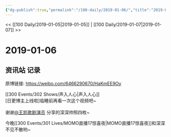 ```yaml
---
{"dg-publish":true,"permalink":"/100-daily/2019-01-06/","title":"2019-01-06"}
---
```



<< [[100 Daily/2019-01-05\|2019-01-05]] | [[100 Daily/2019-01-07\|2019-01-07]] >>

# 2019-01-06

## 资讯站 记录

原博链接: https://weibo.com/6466290670/HaKmEE9Oy

[[300 Events/302 Shows/声入人心\|声入人心]]  
[日更博主上线啦]临睡前再看一次这个视频吧~  
[](https://weibo.com/detail/4325426140577854)  
谢谢[@王凯歌剧演员](https://weibo.com/n/%E7%8E%8B%E5%87%AF%E6%AD%8C%E5%89%A7%E6%BC%94%E5%91%98) 分享的深深帅照四枚~

今晚[[300 Events/301 Lives/MOMO直播17惊喜夜\|MOMO直播17惊喜夜]]和深深不见不散哟~  
[](https://weibo.com/detail/4325161890893975)
